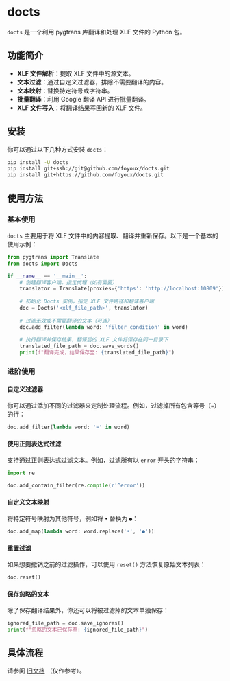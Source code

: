 # docts

`docts` 是一个利用 pygtrans 库翻译和处理 XLF 文件的 Python 包。

## 功能简介

- **XLF 文件解析**：提取 XLF 文件中的源文本。
- **文本过滤**：通过自定义过滤器，排除不需要翻译的内容。
- **文本映射**：替换特定符号或字符串。
- **批量翻译**：利用 Google 翻译 API 进行批量翻译。
- **XLF 文件写入**：将翻译结果写回新的 XLF 文件。

## 安装

你可以通过以下几种方式安装 `docts`：

```sh
pip install -U docts
pip install git+ssh://git@github.com/foyoux/docts.git
pip install git+https://github.com/foyoux/docts.git
```

## 使用方法

### 基本使用

`docts` 主要用于将 XLF 文件中的内容提取、翻译并重新保存。以下是一个基本的使用示例：

```python
from pygtrans import Translate
from docts import Docts

if __name__ == '__main__':
    # 创建翻译客户端，指定代理（如有需要）
    translator = Translate(proxies={'https': 'http://localhost:10809'})
    
    # 初始化 Docts 实例，指定 XLF 文件路径和翻译客户端
    doc = Docts('<xlf_file_path>', translator)
    
    # 过滤无效或不需要翻译的文本（可选）
    doc.add_filter(lambda word: 'filter_condition' in word)
    
    # 执行翻译并保存结果，翻译后的 XLF 文件将保存在同一目录下
    translated_file_path = doc.save_words()
    print(f"翻译完成，结果保存至: {translated_file_path}")
```

### 进阶使用

#### 自定义过滤器

你可以通过添加不同的过滤器来定制处理流程。例如，过滤掉所有包含等号（`=`）的行：

```python
doc.add_filter(lambda word: '=' in word)
```

#### 使用正则表达式过滤

支持通过正则表达式过滤文本。例如，过滤所有以 `error` 开头的字符串：

```python
import re

doc.add_contain_filter(re.compile(r'^error'))
```

#### 自定义文本映射

将特定符号映射为其他符号，例如将 `•` 替换为 `●`：

```python
doc.add_map(lambda word: word.replace('•', '●'))
```

#### 重置过滤

如果想要撤销之前的过滤操作，可以使用 `reset()` 方法恢复原始文本列表：

```python
doc.reset()
```

#### 保存忽略的文本

除了保存翻译结果外，你还可以将被过滤掉的文本单独保存：

```python
ignored_file_path = doc.save_ignores()
print(f"忽略的文本已保存至: {ignored_file_path}")
```

## 具体流程

请参阅 [旧文档](https://github.com/foyoux/docts/wiki/%E6%97%A7%E6%96%87%E6%A1%A3) （仅作参考）。
